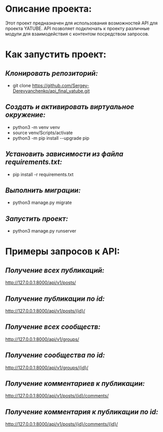# Описание проекта:

Этот проект предназначен для использования возможностей API для проекта YATUBE. API позволяет подключать к проекту различные модули для взаимодействия с контентом посредством запросов.

# Как запустить проект:

## *Клонировать репозиторий:*
- git clone https://github.com/Sergey-Derevyanchenko/api_final_yatube.git

## *Cоздать и активировать виртуальное окружение:*
- python3 -m venv venv
- source venv/Scripts/activate
- python3 -m pip install --upgrade pip

## *Установить зависимости из файла requirements.txt:*
- pip install -r requirements.txt

## *Выполнить миграции:*
- python3 manage.py migrate

## *Запустить проект:*
- python3 manage.py runserver

# Примеры запросов к API:

## *Получение всех публикаций:*
http://127.0.0.1:8000/api/v1/posts/
## *Получение публикации по id:*
http://127.0.0.1:8000/api/v1/posts/{id}/
## *Получение всех сообществ:*
http://127.0.0.1:8000/api/v1/groups/
## *Получение сообщества по id:*
http://127.0.0.1:8000/api/v1/groups/{id}/
## *Получение комментариев к публикации:*
http://127.0.0.1:8000/api/v1/posts/{id}/comments/
## *Получение комментария к публикации по id:*
http://127.0.0.1:8000/api/v1/posts/{id}/comments/{id}/
